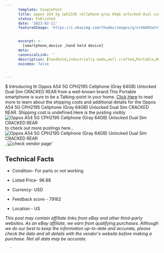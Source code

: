 ```yaml
---
      template: SinglePost
      title: oppos a54 5g cph2195 cellphone gray 64gb unlocked dual sim cracked rear
      status: Published
      date: '2023-02-11'
      featuredImage: 'https://i.ebayimg.com/thumbs/images/g/nrkAAOSwtnljxXjq/s-l225.jpg'
       

      excerpt: >-
        [smartphone,device ,hand held device]
      meta:
      canonicalLink: ''
      description: [handheld,industrially made,well crafted,Portable,Mobile,Compact,Convenient,Lightweight,Maneuverable,Man-portable,Miniature,Carriable,Hand-held,Light,Holdable,Transportable,Mobile device,Pocket-sized,On-the-go,Wireless,Cordless,Compact size,Convenient size, smartphone,device ,hand held device]
      noindex: false
      

---
```

$
      Introducing th Oppos A54 5G CPH2195 Cellphone (Gray 64GB) Unlocked Dual Sim CRACKED REAR from a well-known brand.This Portable smartphone is sure to be a Talking-point in your home. [Click Here](https://www.ebay.com/itm/165889282973?hash=item269fc5939d%3Ag%3AnrkAAOSwtnljxXjq&mkevt=1&mkcid=1&mkrid=711-53200-19255-0&campid=%253CePNCampaignId%253E&customid=%253CreferenceId%253E&toolid=10049) to read more to learn about the shipping costs and additional details for the Oppos A54 5G CPH2195 Cellphone (Gray 64GB) Unlocked Dual Sim CRACKED REAR. Shipping cost is undefined.Here is the posting visibly ![Oppos A54 5G CPH2195 Cellphone (Gray 64GB) Unlocked Dual Sim CRACKED REAR](https://i.ebayimg.com/thumbs/images/g/nrkAAOSwtnljxXjq/s-l225.jpg) to check out more postings here... ![Oppos A54 5G CPH2195 Cellphone (Gray 64GB) Unlocked Dual Sim CRACKED REAR](https://i.ebayimg.com/images/g/nrkAAOSwtnljxXjq/s-l1600.jpg), ![check vendor page](https://origin-galleryplus.ebayimg.com/ws/web/165889282973_2_0_1/225x225.jpg)'

      

 ## Technical Facts 



     
      

 - Condition- For parts or not working 


      

 - Listed Price- 96.88 


      

 - Currency- USD 


      

 - Feedback score - 79162 


      

 - Location - US 


      
      

 *_This post may contain affiliate links from eBay and other third-party websites. As an eBay affiliate, we earn from qualifying purchases. Although we do our best to keep the information up-to-date and accurate, please check the date and all details with the vendor's website before making a purchase. Not all data may be accurate._*




      -
